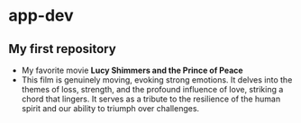 # app-dev
## My first repository
+ My favorite movie **Lucy Shimmers and the Prince of Peace**
+ This film is genuinely moving, evoking strong emotions. It delves into the themes of loss, strength, and the profound influence of love, striking a chord that lingers. It serves as a tribute to the resilience of the human spirit and our ability to triumph over challenges.
  
